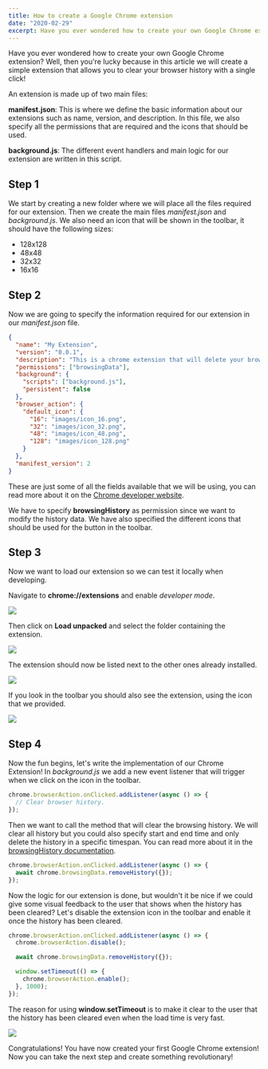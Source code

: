```yaml
---
title: How to create a Google Chrome extension
date: "2020-02-29"
excerpt: Have you ever wondered how to create your own Google Chrome extension? Well, then you're lucky because in this article we will create a simple extension that allows you to clear your browser history with a single click!
---
```


Have you ever wondered how to create your own Google Chrome extension? Well, then you're lucky because in this article we will create a simple extension that allows you to clear your browser history with a single click!

An extension is made up of two main files:

**manifest.json**: This is where we define the basic information about our extensions such as name, version, and description. In this file, we also specify all the permissions that are required and the icons that should be used.

**background.js**: The different event handlers and main logic for our extension are written in this script.

## Step 1

We start by creating a new folder where we will place all the files required for our extension. Then we create the main files _manifest.json_ and _background.js_. We also need an icon that will be shown in the toolbar, it should have the following sizes:

- 128x128
- 48x48
- 32x32
- 16x16

## Step 2

Now we are going to specify the information required for our extension in our _manifest.json_ file.

```json
{
  "name": "My Extension",
  "version": "0.0.1",
  "description": "This is a chrome extension that will delete your browsing history!",
  "permissions": ["browsingData"],
  "background": {
    "scripts": ["background.js"],
    "persistent": false
  },
  "browser_action": {
    "default_icon": {
      "16": "images/icon_16.png",
      "32": "images/icon_32.png",
      "48": "images/icon_48.png",
      "128": "images/icon_128.png"
    }
  },
  "manifest_version": 2
}
```

These are just some of all the fields available that we will be using, you can read more about it on the [Chrome developer website](https://developer.chrome.com/apps/manifest).

We have to specify **browsingHistory** as permission since we want to modify the history data. We have also specified the different icons that should be used for the button in the toolbar.

## Step 3

Now we want to load our extension so we can test it locally when developing.

Navigate to **chrome://extensions** and enable _developer mode_.

![](/step-1.png)

Then click on **Load unpacked** and select the folder containing the extension.

![](/step-2.png)

The extension should now be listed next to the other ones already installed.

![](/step-3.png)

If you look in the toolbar you should also see the extension, using the icon that we provided.

![](/step-4.png)

## Step 4

Now the fun begins, let's write the implementation of our Chrome Extension! In _background.js_ we add a new event listener that will trigger when we click on the icon in the toolbar.

```js
chrome.browserAction.onClicked.addListener(async () => {
  // Clear browser history.
});
```

Then we want to call the method that will clear the browsing history. We will clear all history but you could also specify start and end time and only delete the history in a specific timespan. You can read more about it in the [browsingHistory documentation](https://developer.chrome.com/extensions/browsingData#method-removeHistory).

```js
chrome.browserAction.onClicked.addListener(async () => {
  await chrome.browsingData.removeHistory({});
});
```

Now the logic for our extension is done, but wouldn't it be nice if we could give some visual feedback to the user that shows when the history has been cleared? Let's disable the extension icon in the toolbar and enable it once the history has been cleared.

```js
chrome.browserAction.onClicked.addListener(async () => {
  chrome.browserAction.disable();

  await chrome.browsingData.removeHistory({});

  window.setTimeout(() => {
    chrome.browserAction.enable();
  }, 1000);
});
```

The reason for using **window.setTimeout** is to make it clear to the user that the history has been cleared even when the load time is very fast.

![](/demo.gif)

Congratulations! You have now created your first Google Chrome extension! Now you can take the next step and create something revolutionary!
